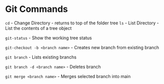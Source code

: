 # Git Commands

`cd` - Change Directory - returns to top of the folder tree 
`ls` - List Directory - List the contents of a tree object


`git-status` - Show the working tree status  

`git-checkout -b <branch name>` - Creates new branch from existing branch  

`git branch` - Lists existing branchs

`git branch -d <branch name>` - Deletes branch

`git merge <branch name>` - Merges selected branch into main